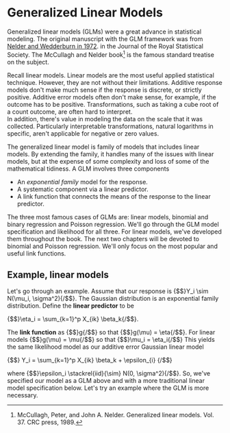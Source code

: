 # Generalized Linear Models

Generalized linear models (GLMs) were a great advance in statistical modeling. The
original manuscript with the GLM framework was from [Nelder and Wedderburn in 1972](http://www.jstor.org/stable/2344614).
in the Journal of the Royal Statistical Society. The McCullagh and Nelder book[^f1] is the famous
standard treatise on the subject.

[^f1]: McCullagh, Peter, and John A. Nelder. Generalized linear models. Vol. 37. CRC press, 1989.

Recall linear models.  Linear models are the most useful applied statistical technique. However, they are not without their limitations.
Additive response models don't make much sense if the response is discrete, or strictly positive.
Additive error models often don't make sense, for example, if the outcome has to be positive.
Transformations, such as taking a cube root of a count outcome, are often hard to interpret.  
In addition, there's value in modeling the data on the scale that it was collected.
Particularly interpretable transformations, natural logarithms in specific,
aren't applicable for negative or zero values.

The generalized linear model is family of models that includes linear models. By extending the family,
it handles many of the issues with linear models, but at the expense of some complexity and loss of some
of the mathematical tidiness. A GLM involves three components

  * An *exponential family* model for the response.
  * A systematic component via a linear predictor.
  * A link function that connects the means of the response to the linear predictor.


The three most famous cases of GLMs are: linear models, binomial and binary regression and Poisson regression.
We'll go through the GLM model specification and likelihood for all three. For linear models, we've developed them
throughout the book. The next two chapters will be devoted to binomial and Poisson regression. We'll only focus on
the most popular and useful link functions.

## Example, linear models
Let's go through an example. Assume that our response is {$$}Y_i \sim N(\mu_i, \sigma^2){/$$}. The Gaussian distribution is an exponential family distribution.
Define the **linear predictor** to be

{$$}\eta_i = \sum_{k=1}^p X_{ik} \beta_k{/$$}.

The **link function** as {$$}g{/$$} so that {$$}g(\mu) = \eta{/$$}.
For linear models {$$}g(\mu) = \mu{/$$} so that {$$}\mu_i = \eta_i{/$$}
  This yields the same likelihood model as our additive error Gaussian linear model

{$$}
Y_i = \sum_{k=1}^p X_{ik} \beta_k + \epsilon_{i}
{/$$}

where {$$}\epsilon_i \stackrel{iid}{\sim} N(0, \sigma^2){/$$}. So, we've specified our
model as a GLM above and with a more traditional linear model specification below.
Let's try an example where the GLM is more necessary.

<!--

## Example, logistic regression

Assume that our outcome is a 0, 1 variable. Let's model {$$}Y_i \sim Bernoulli(\mu_i){/$$}
so that {$$}E[Y_i] = \mu_i{/$$} where {$$}0\leq \mu_i \leq 1{/$$}.

* Linear predictor: {$$}\eta_i = \sum_{k=1}^p X_{ik} \beta_k{/$$}
* Link function {$$}g(\mu) = \eta = \log\left( \frac{\mu}{1 - \mu}\right){/$$}

In this case, {$$}g{/$$} is the (natural) log odds, referred to as the **logit**.
Note then we can invert the logit function as:

{$$}
\mu_i = \frac{\exp(\eta_i)}{1 + \exp(\eta_i)} ~~~\mbox{and}~~~
1 - \mu_i = \frac{1}{1 + \exp(\eta_i)}
{/$$}

Some people like to call this the expit function. The logit is useful as it
converts probabilities which lie in [0,1] into the whole real line, a more
natural space for the linear part of the model to live.  Notice further,
we're not transforming the outcome (Y). Instead, we'll modeling our Y
as if it were a collection of coin flips and applying the transformation
to the probability of a head.

To get the estimates we maximize the likelihood. We can write out the likelihood as:

{$$}
\prod_{i=1}^n \mu_i^{y_i} (1 - \mu_i)^{1-y_i}
= \exp\left(\sum_{i=1}^n y_i \eta_i \right)
\prod_{i=1}^n (1 + \eta_i)^{-1}
{/$$}

## Example, Poisson regression
Let's consider a problem with count data.
Assume that :

* {$$}Y_i \sim Poisson(\mu_i){/$$} so that {$$}E[Y_i] = \mu_i{/$$} where {$$}0\leq \mu_i{/$$}.
* Linear predictor {$$}\eta_i = \sum_{k=1}^p X_{ik} \beta_k{/$$}.
* Link function {$$}g(\mu) = \eta = \log(\mu){/$$}

Recall that {$$}e^x{$$} is the inverse of {$$}\log(x){/$$} so that we have:

{$$}
\mu_i = e^{\eta_i}
{/$$}

Thus, the likelihood is:

{$$}
\prod_{i=1}^n (y_i !)^{-1} \mu_i^{y_i}e^{-\mu_i}
\propto \exp\left(\sum_{i=1}^n y_i \eta_i - \sum_{i=1}^n \mu_i\right)
{/$$}


## How estimates are obtained

For GLMs, estimates have to be obtained numerically through an iterative algorithm. The
algorithms are very well behaved, so convergence is usually not a problem unless you have
a lot of data on a boundary, such as a lot of 0 counts in binomial or Poisson data.
The standard errors are obtained also numerically, and are usually based on large sample
theory. The exact equation that gets solved is the so-called normal equations

{$$}
0=\sum_{i=1}^n \frac{(Y_i - \mu_i)}{Var(Y_i)}W_i
{/$$}

The variance differs by the model. The {$$}W_i{/$$} are derivative terms that we won't deal with.

* For the linear model {$$}Var(Y_i) = \sigma^2{/$$} (is constant).
* For Bernoulli case {$$}Var(Y_i) = \mu_i (1 - \mu_i){/$$}
* For the Poisson case {$$}Var(Y_i) = \mu_i{/$$}.

In the latter two cases, it is often relevant to have a more flexible variance model, even if it doesn't correspond to an actual likelihood.
We might make the following changes:

{$$}
0=\sum_{i=1}^n \frac{(Y_i - \mu_i)}{\phi \mu_i (1 - \mu_i ) } W_i ~~~\mbox{and}~~~
0=\sum_{i=1}^n \frac{(Y_i - \mu_i)}{\phi \mu_i} W_i
{/$$}

These are called 'quasi-likelihood' normal equations. R offers these as an option in the `glm` function
as the `quasipoisson` and `quasibinomial` options. These offer more flexible variance options than straight
Poisson and binomial models.


## Odds and ends
At this point, let's do some bookkeeping before we work through examples.

* The normal equations have to be solved iteratively. Resulting in
{$$}\hat \beta_k{/$$} and, if included, {$$}\hat \phi{/$$}.
* Predicted linear predictor responses can be obtained as {$$}\hat \eta = \sum_{k=1}^p X_k \hat \beta_k{/$$}
* Predicted mean responses as {$$}\hat \mu = g^{-1}(\hat \eta){/$$}
* Coefficients are interpreted as

{$$}
g(E[Y | X_k = x_k + 1, X_{\sim k} = x_{\sim k}]) - g(E[Y | X_k = x_k, X_{\sim k}=x_{\sim k}]) = \beta_k
{/$$}

or the change in the link function of the expected response per unit change in {$$}X_k{/$$} holding other regressors constant.

* Variations on Newon/Raphson's algorithm are used to do it.
* Asymptotics are used for inference usually (but not always).
* Many of the ideas from linear models can be brought over to GLMs.
-->
